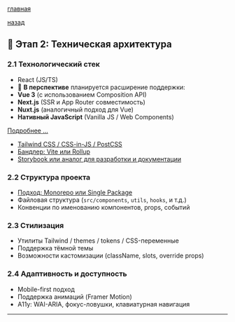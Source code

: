 

[главная](../../../README.md)


[назад](../../mainPageTech.md)

## 🧱 Этап 2: Техническая архитектура



### 2.1 Технологический стек
- React (JS/TS)
- 🔮 **В перспективе** планируется расширение поддержки:
- **Vue 3** (с использованием Composition API)
- **Next.js** (SSR и App Router совместимость)
- **Nuxt.js** (аналогичный подход для Vue)
- **Нативный JavaScript** (Vanilla JS / Web Components)

[Подробнее ...](./choiseLang/choiseLang.md)

- [Tailwind CSS / CSS-in-JS / PostCSS](./choiseStyle/choiseStyle.md)
- [Бандлер: Vite или Rollup](./choiseBandler/choiseBandler.md)
- [Storybook или аналог для разработки и документации](./choiseStoryBook/choiseStoryBook.md)



### 2.2 Структура проекта
- [Подход: Monorepo или Single Package](./Project_Structure/Project_Structure.md)
- Файловая структура (`src/components`, `utils`, `hooks`, и т.д.)
- Конвенции по именованию компонентов, props, событий

### 2.3 Стилизация
- Утилиты Tailwind / themes / tokens / CSS-переменные
- Поддержка тёмной темы
- Возможности кастомизации (className, slots, override props)

### 2.4 Адаптивность и доступность
- Mobile-first подход
- Поддержка анимаций (Framer Motion)
- A11y: WAI-ARIA, фокус-ловушки, клавиатурная навигация

---
